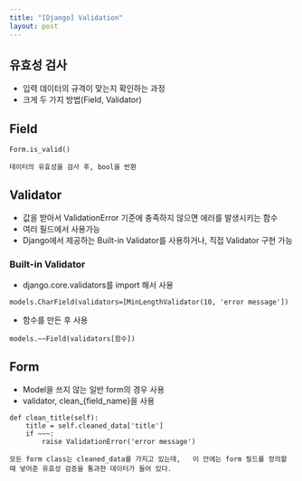 ```yaml
---
title: "[Django] Validation"
layout: post
---
```


## 유효성 검사
- 입력 데이터의 규격이 맞는지 확인하는 과정
- 크게 두 가지 방법(Field, Validator)

 
## Field  
```django
Form.is_valid()
```
`데이터의 유효성을 검사 후, bool을 반환`  


## Validator
- 값을 받아서 ValidationError 기준에 충족하지 않으면 에러를 발생시키는 함수
- 여러 필드에서 사용가능
- Django에서 제공하는 Built-in Validator를 사용하거나, 직접 Validator 구현 가능  


### Built-in Validator
- django.core.validators를 import 해서 사용  
```django
models.CharField(validators=[MinLengthValidator(10, 'error message'])
```   


- 함수를 만든 후 사용
```django
models.~~Field(validators[함수])
```


## Form
- Model을 쓰지 않는 일반 form의 경우 사용
- validator, clean_{field_name}을 사용
```django
def clean_title(self):
    title = self.cleaned_data['title']
    if ~~~:
        raise ValidationError('error message')
```
`모든 form class는 cleaned_data를 가지고 있는데,  
이 안에는 form 필드를 정의할 때 넣어준 유효성 검증을 통과한 데이터가 들어 있다.`